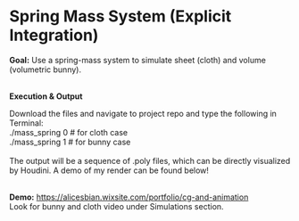 # Spring Mass System (Explicit Integration)

**Goal:** Use a spring-mass system to simulate sheet (cloth) and volume (volumetric bunny). <br />
<br />

**Execution & Output**

Download the files and navigate to project repo and type the following in Terminal: <br />
./mass_spring 0    # for cloth case <br />
./mass_spring 1    # for bunny case <br />
<br />
The output will be a sequence of .poly files, which can be directly visualized by Houdini. A demo of my render can be found below!<br />
<br />

**Demo:** https://alicesbian.wixsite.com/portfolio/cg-and-animation <br />
Look for bunny and cloth video under Simulations section.
